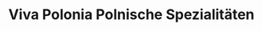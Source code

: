 ---
title: "Viva Polonia Polnische Spezialitäten"
url: /hamburg/viva-polonia-polnische-spezialitaeten/
shop: Supermarkt
---